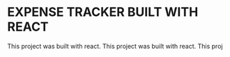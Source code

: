 # EXPENSE TRACKER BUILT WITH REACT

This project was built with react.
This project was built with react.
This proj



